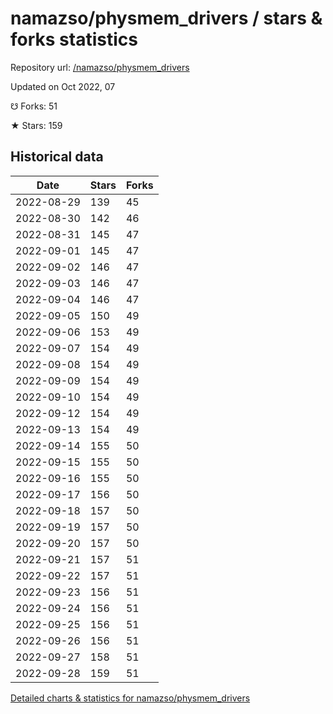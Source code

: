 # namazso/physmem_drivers / stars & forks statistics

Repository url: [/namazso/physmem_drivers](https://github.com/namazso/physmem_drivers)

Updated on Oct 2022, 07

☋ Forks: 51

★ Stars: 159

## Historical data
| Date | Stars | Forks |
|------|-------|-------|
| 2022-08-29 | 139 | 45 | 
| 2022-08-30 | 142 | 46 | 
| 2022-08-31 | 145 | 47 | 
| 2022-09-01 | 145 | 47 | 
| 2022-09-02 | 146 | 47 | 
| 2022-09-03 | 146 | 47 | 
| 2022-09-04 | 146 | 47 | 
| 2022-09-05 | 150 | 49 | 
| 2022-09-06 | 153 | 49 | 
| 2022-09-07 | 154 | 49 | 
| 2022-09-08 | 154 | 49 | 
| 2022-09-09 | 154 | 49 | 
| 2022-09-10 | 154 | 49 | 
| 2022-09-12 | 154 | 49 | 
| 2022-09-13 | 154 | 49 | 
| 2022-09-14 | 155 | 50 | 
| 2022-09-15 | 155 | 50 | 
| 2022-09-16 | 155 | 50 | 
| 2022-09-17 | 156 | 50 | 
| 2022-09-18 | 157 | 50 | 
| 2022-09-19 | 157 | 50 | 
| 2022-09-20 | 157 | 50 | 
| 2022-09-21 | 157 | 51 | 
| 2022-09-22 | 157 | 51 | 
| 2022-09-23 | 156 | 51 | 
| 2022-09-24 | 156 | 51 | 
| 2022-09-25 | 156 | 51 | 
| 2022-09-26 | 156 | 51 | 
| 2022-09-27 | 158 | 51 | 
| 2022-09-28 | 159 | 51 | 


[Detailed charts & statistics for namazso/physmem_drivers](https://reviewgithub.com/rep/namazso/physmem_drivers)
